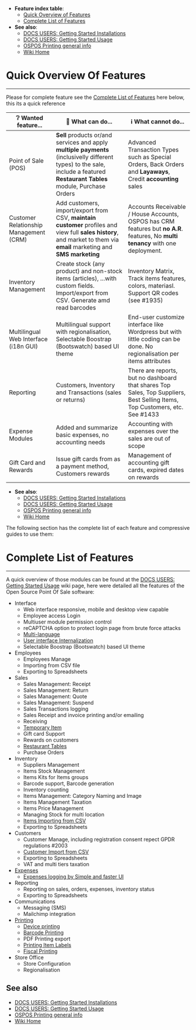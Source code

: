 * **Feature index table**:
  * [Quick Overview of Features](#quick-overview-of-features)
  * [Complete List of Features](#complete-list-of-features)
* **See also**:
  * [DOCS USERS: Getting Started Installations](DOCS-USERS-Getting-Started-installations)
  * [DOCS USERS: Getting Started Usage](DOCS-USERS-Getting-Started-usage)
  * [OSPOS Printing general info](DOCS-USERS-for-OSPOS-Printing)
  * [Wiki Home](Home)

# Quick Overview Of Features
----------------------------

Please for complete feature see the [Complete List of Features](#complete-list-of-features) here below, this its a quick reference

| ❔ Wanted feature... | 🚀 What can do... | ℹ️ What cannot do... |
| --- | --- | --- |
| Point of Sale (POS) | **Sell** products or/and services  and apply **multiple payments** (inclusivelly different types) to the sale, include a featured **Restaurant Tables** module, Purchase Orders | Advanced Transaction Types such as Special Orders, Back Orders and **Layaways**, Credit **accounting** sales |
| Customer Relationship Management (CRM) | Add customers, import/export from CSV, **maintain customer** profiles and view full **sales history**, and market to them via **email** marketing and **SMS marketing** | Accounts Receivable / House Accounts, OSPOS has CRM features but **no A.R**. features, No **multi tenancy** with one deployment. |
| Inventory Management | Create stock (any product) and non-stock items (articles), ...with custom fields. Import/export from CSV. Generate amd read barcodes | Inventory Matrix, Track items features, colors, materiasl. Support QR codes (see #1935) |
| Multilingual Web Interface (i18n GUI) | Multilingual support with regionalisation, Selectable Boostrap (Bootswatch) based UI theme | End-user customize interface like Wordpress but with little coding can be done. No regionalisation per items attributes |
| Reporting | Customers, Inventory and Transactions (sales or returns) |  There are reports, but no dashboard that shares Top Sales, Top Suppliers, Best Selling Items, Top Customers, etc. See #1433 |
| Expense Modules | Added and summarize basic expenses, no accounting needs | Accounting with expenses over the sales are out of scope |
| Gift Card and Rewards | Issue gift cards from as a payment method, Customers rewards | Management of accounting gift cards, expired dates on rewards |

* **See also**:
  * [DOCS USERS: Getting Started Installations](DOCS-USERS-Getting-Started-installations)
  * [DOCS USERS: Getting Started Usage](DOCS-USERS-Getting-Started-usage)
  * [OSPOS Printing general info](DOCS-USERS-for-OSPOS-Printing)
  * [Wiki Home](Home)

The following section has the complete list of each feature and compressive guides to use them:

# Complete List of Features
---------------------------

A quick overview of those modules can be found at the [DOCS USERS: Getting Started Usage](DOCS-USERS-Getting-Started-usage) wiki page, here were detailed all the features of the Open Source Point Of Sale software:

* Interface
   * Web interface responsive, mobile and desktop view capable
   * Employee access Login 
   * Multiuser module permission control
   * reCAPTCHA option to protect login page from brute force attacks
   * [Multi-language](OSPOS-DEVEL-Adding-translations#translation-status)
   * [User interface Internalization](OSPOS-DEVEL-Adding-translations#translation-status)
   * Selectable Boostrap (Bootswatch) based UI theme
* Employees
   * Employees Manage
   * Importing from CSV file
   * Exporting to Spreadsheets
* Sales
   * Sales Management: Receipt
   * Sales Management: Return
   * Sales Management: Quote
   * Sales Management: Suspend
   * Sales Transactions logging
   * Sales Receipt and invoice printing and/or emailing
   * Receiving
   * [Temporary Item](DOCS-USERS-Temporary-Item)
   * Gift card Support
   * Rewards on customers
   * [Restaurant Tables](DOCS-USERS-Sales-Restaurant)
   * Purchase Orders
* Inventory
   * Suppliers Management
   * Items Stock Management
   * Items Kits for Items groups
   * Barcode support, Barcode generation
   * Inventory counting
   * Items Management: Category Naming and Image
   * Items Management Taxation
   * Items Price Management
   * Managing Stock for multi location
   * [Items Importing from CSV](DOCS-USERS-Import-data-from-CSV-file#importing-items)
   * Exporting to Spreadsheets
* Customers
   * Customer Manage, including registration consent repect GPDR regulations #2003
   * [Customer Import from CSV](DOCS-USERS-Import-data-from-CSV-file#importing-customers)
   * Exporting to Spreadsheets
   * VAT and multi tiers taxation
* [Expenses](DOCS-USERS-Expenses)
   * [Expenses logging by Simple and faster UI](DOCS-USERS-Expenses)
* Reporting
   * Reporting on sales, orders, expenses, inventory status
   * Exporting to Spreadsheets
* Communications
   * Messaging (SMS)
   * Mailchimp integration
* [Printing](DOCS-USERS-for-OSPOS-Printing)
   * [Device printing](DOCS-USERS-for-OSPOS-Printing#device-printing-support)
   * [Barcode Printing](DOCS-USERS-for-OSPOS-Printing#barcode-printing)
   * PDF Printing export
   * [Printing Item Labels](DOCS-USERS-for-OSPOS-Printing#device-printing-support)
   * [Fiscal Printing](DOCS-USERS-for-OSPOS-Printing#fiscal-printing)
* Store Office
   * Store Configuration
   * Regionalisation

## See also

  * [DOCS USERS: Getting Started Installations](DOCS-USERS-Getting-Started-installations)
  * [DOCS USERS: Getting Started Usage](DOCS-USERS-Getting-Started-usage)
  * [OSPOS Printing general info](DOCS-USERS-for-OSPOS-Printing)
  * [Wiki Home](Home)